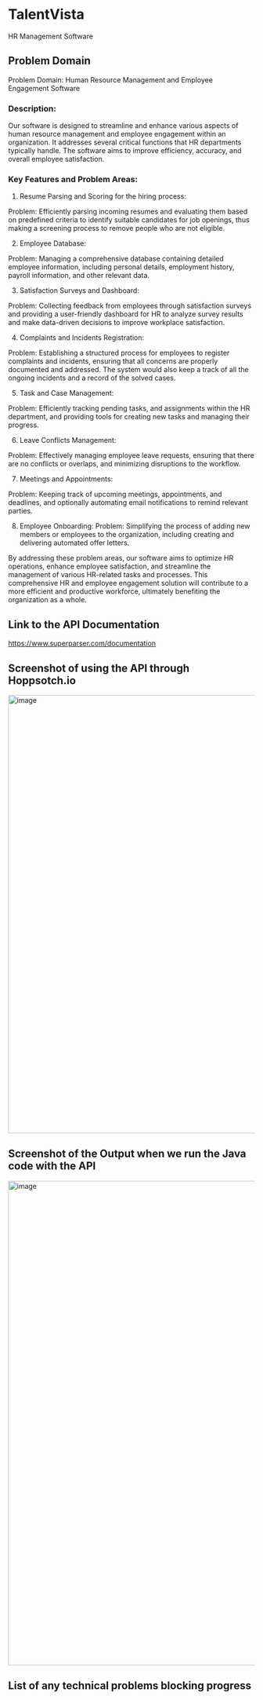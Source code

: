 # TalentVista
HR Management Software

## Problem Domain
Problem Domain: Human Resource Management and Employee Engagement Software

### Description:
Our software is designed to streamline and enhance various aspects of human resource management and employee engagement within an organization. It addresses several critical functions that HR departments typically handle. The software aims to improve efficiency, accuracy, and overall employee satisfaction.

### Key Features and Problem Areas:

1. Resume Parsing and Scoring for  the hiring process:

Problem: Efficiently parsing incoming resumes and evaluating them based on predefined criteria to identify suitable candidates for job openings, thus making a screening process to remove people who are not eligible. 

2. Employee Database:

Problem: Managing a comprehensive database containing detailed employee information, including personal details, employment history, payroll information, and other relevant data.

3. Satisfaction Surveys and Dashboard:

Problem: Collecting feedback from employees through satisfaction surveys and providing a user-friendly dashboard for HR to analyze survey results and make data-driven decisions to improve workplace satisfaction.

4. Complaints and Incidents Registration:

Problem: Establishing a structured process for employees to register complaints and incidents, ensuring that all concerns are properly documented and addressed. The system would also keep a track of all the ongoing incidents and a record of the solved cases.

5. Task and Case Management:

Problem: Efficiently tracking pending  tasks, and assignments within the HR department, and providing tools for creating new tasks and managing their progress.

6. Leave Conflicts Management:

Problem: Effectively managing employee leave requests, ensuring that there are no conflicts or overlaps, and minimizing disruptions to the workflow.

7. Meetings and Appointments:

Problem: Keeping track of upcoming meetings, appointments, and deadlines, and optionally automating email notifications to remind relevant parties.

8. Employee Onboarding:
Problem: Simplifying the process of adding new members or employees to the organization, including creating and delivering automated offer letters.

By addressing these problem areas, our software aims to optimize HR operations, enhance employee satisfaction, and streamline the management of various HR-related tasks and processes. This comprehensive HR and employee engagement solution will contribute to a more efficient and productive workforce, ultimately benefiting the organization as a whole.


## Link to the API Documentation
https://www.superparser.com/documentation

## Screenshot of using the API through Hoppsotch.io
<img width="893" alt="image" src="https://github.com/SGuransh/TalentVista/assets/91618250/fc9eebf7-6b3e-4b76-a961-a2f0c0c2d13c">

## Screenshot of the Output when we run the Java code with the API
<img width="987" alt="image" src="https://github.com/SGuransh/TalentVista/assets/91618250/fa9fb2b2-d642-4590-a3a5-36693ceebd68">

## List of any technical problems blocking progress




